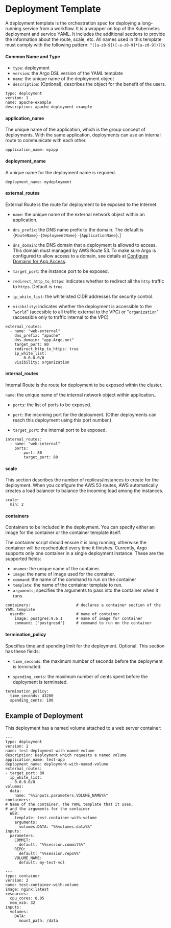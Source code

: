 # Deployment Template

A deployment template is the orchestration spec for deploying a long-running service from a workflow. It is a wrapper on top of the Kubernetes deployment and service YAML. It includes the additional sections to provide the information about the route, scale, etc. All names used in this template must comply with the following pattern: `^([a-z0-9]([-a-z0-9]*[a-z0-9])?)$`

#### Common Name and Type

*   `type`: deployment
*   `version`: the Argo DSL version of the YAML template
*   `name`: the unique name of the deployment object
*   `description`: (Optional), describes the object for the benefit of the users.

```
type: deployment
version: 1
name: apache-example
description: apache deployment example
```

#### application_name

The unique name of the application, which is the group concept of deployments. With the same application, deployments can use an internal route to communicate with each other.

```
application_name: myapp
```

#### deployment_name

A unique name for the deployment name is required.

```
deployment_name: mydeployment
```

#### external_routes

External Route is the route for deployment to be exposed to the Internet.

*   `name`: the unique name of the external network object within an application.

*   `dns_prefix`: the DNS name prefix to the domain. The default is `{RouteName}-{DeploymentName}-{ApplicationName}`.]

*   `dns_domain`: the DNS domain that a deployment is allowed to access. This domain must managed by AWS Route 53. To make sure Argo is configured to allow access to a domain, see details at [Configure Domains for App Access](/../user_guide/configapplatixcluster/managedomains.md).

*   `target_port`: the instance port to be exposed.

*   `redirect_http_to_https`: indicates whether to redirect all the `http` traffic to `https`. Default is `true`.

*   `ip_white_list`: the whitelisted CIDR addresses for security control.
*   `visibility`: indicates whether the deployment is accessible to the "`world`" (accesible to all traffic external to the VPC) or "`organization`" (accessible only to traffic internal to the VPC)

```
external_routes:
  - name: "web-external"
    dns_prefix: "apache"
    dns_domain: "app.Argo.net"
    target_port: 80
    redirect_http_to_https: true
    ip_white_list:
      - 0.0.0.0/0
    visibility: organization
```

<!--EDIT THIS TOPIC 10-27-17
### Setting up External Routes on AWS

If you specify an external route, Argo creates an [ingress controller](https://kubernetes.io/docs/concepts/services-networking/ingress/#ingress-controllers)
and ingress rules that point to deployments. In the following example, `myserver.example.com` points to the nginx deployment:

```
external_routes:
  - dns_prefix: myserver
    dns_domain: example.com
    target_port: 80
containers:
  WEB:
    image: nginx:latest

```

NOTE: If the `dns_domain` is not specified, then you must set the default domain in the Argo Web UI. For instructions see [Configure Domains for App Access](/../../user_guide/configapplatixcluster/managedomains.md).

You create an nginx ingress controller using a deployment that is listening on ports 80 and 443. You can create a LoadBalancer service for this using the following command:

```

kubectl --namespace=axsys create -f - <<EOF
apiVersion: v1
kind: Service
metadata:
  name: ingress-controller-service
  namespace: axsys
spec:
  ports:
  - name: http
    port: 80
    protocol: TCP
  - name: https
    port: 443
    protocol: TCP
  selector:
    app: ingress-controller-deployment
  type: LoadBalancer
EOF

```

Now you can add Amazon Route 53 entries (or a similar DNS management service) that points to the ELB created for this load balancer. Each `dns_prefix.dns_domain` entry should point to the load balancer. In YAML example above, `myserver.example.com` should point to this load balancer. You manage the IP's that have access to your deployments through load balancer or by using ingress whitelist (specified in the external route as a CIDR range in the external_routes section.

```

external_routes:
  - dns_prefix: myserver
    dns_domain: example.com
    target_port: 80
    ip_white_list:
    - 35.34.0.0/16
containers:
  WEB:
    image: nginx:latest

```
-->

#### internal_routes

Internal Route is the route for deployment to be exposed within the cluster.

`name`: the unique name of the internal network object within application..

*   `ports`: the list of ports to be exposed.

*   `port`: the incoming port for the deployment. (Other deployments can reach this deployment using this port number.)

*   `target_port`: the internal port to be exposed.

```
internal_routes:
  - name: "web-internal"
    ports:
      - port: 80
        target_port: 80
```

#### scale

This section describes the number of replicas/instances to create for the deployment. When you configure the AWS 53 routes, AWS automatically creates a load balancer to balance the incoming load among the instances.  

```
scale:
  min: 2
```

#### containers

<!--need example with deployment with inlined container, deployment with container reference------------ -->

Containers to be included in the deployment. You can specify either an image for the container or the container template itself.

The container script should ensure it is long running, otherwise the container will be rescheduled every time it finishes. Currently, Argo supports only one container in a single deployment instance. These are the supported fields:

*   `<name>`: the unique name of the container.
*   `image`: the name of image used for the container.
*   `command`: the name of the command to run on the container
*   `template`: the name of the container template to run.
*   `arguments`; specifies the arguments to pass into the container when it runs

```
containers:                    # declares a container section of the YAML template
  userdb:                      # name of container
    image: postgres:9.6.1      # name of image for container
    command: ["postgresd"]     # command to run on the container
```

#### termination_policy

Specifies time and spending limit for the deployment. Optional. This section has these fields:

*   `time_seconds`: the maximum number of seconds before the deployment is terminated.

*   `spending_cents`: the maximum number of cents spent before the deployment is terminated.


```
termination_policy:
  time_seconds: 43200
  spending_cents: 100
```

## Example of Deployment

This deployment has a named volume attached to a web server container:

```
---
type: deployment
version: 1
name: test-deployment-with-named-volume
description: Deployment which requests a named volume
application_name: test-app
deployment_name: deployment-with-named-volume
external_routes:
- target_port: 80
  ip_white_list:
  - 0.0.0.0/0
volumes:
  data:
    name: "%%inputs.parameters.VOLUME_NAME%%"
containers:
# Name of the container, the YAML template that it uses,
# and the arguments for the container
  WEB:
    template: test-container-with-volume
    arguments:
      volumes.DATA: "%%volumes.data%%"
inputs:
  parameters:
    COMMIT:
      default: "%%session.commit%%"
    REPO:
      default: "%%session.repo%%"
    VOLUME_NAME:
      default: my-test-vol

---
type: container
version: 2
name: test-container-with-volume
image: nginx:latest
resources:
  cpu_cores: 0.05
  mem_mib: 32
inputs:
  volumes:
    DATA:
      mount_path: /data
```
